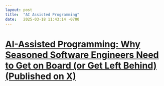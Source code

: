 ```yaml
---
layout: post
title:  "AI Assisted Programming"
date:   2025-03-18 11:43:14 -0700
---
```


# [AI-Assisted Programming: Why Seasoned Software Engineers Need to Get on Board (or Get Left Behind) (Published on X)](https://x.com/johnwlockwoodiv/status/1902051964235739346)

